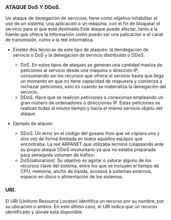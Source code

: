 ### ATAQUE DoS Y DDoS.
Un ataque de denegación de servicios, tiene como objetivo inhabilitar el uso de un sistema, una aplicación o un máquina, con el fin de bloquear el servicio para el que está destinado.Este ataque puede afectar, tanto a la fuente que ofrece la información como puede ser una palicación o el canal de transmisión, como a la red informática.
* Existen dos técnicas de este tipo de ataques: la dendegación de servicio o DoS y la denegación de servicio distribuido o DDoS.
  * DoS. En estos tipos de ataques se generan una cantidad masiva de peticiones al servicio desde una máquina o dirección IP, consumiendo así los recursos que ofrece el servicio hasta que llega un momento en que no tiene capacidad de respuesta y comienza a rechazar peticiones, esto es cuando se materializa la denegación del servicio.
  * DDoS. Hace que se realicen peticiones o conexiones empleando un gran número de ordenadores o direcciones IP. Estas peticiones se realizan todas al mismo tiempo y hacia el mismo servicio objeto del ataque.

* Ejemplo de atques: 
  * DDoS. Un error en el código del gusano hizo que se copiara una y otra vez de forma ilimitada en todos aquellos equipos que encontraba. La red ARPANET que utilizaba terminó colapsando ante su propio ataque DDoS involuntario ya que no estaba preparada para semejante volumen de tráfico.
  * DoS(saturación). Su objetivo es agotar o saturar alguno de los recursos clave del sistema, entre los que se incluyen el tiempo de CPU, memoria, ancho de banda, accesos a sistemas externos, espacio en disco o alimentación de los sistemas.

### URI.
El URI (Uniform Resource Locator) identifica un recurso por su nombre, por su ubicación o ambos. En este último caso, el URI indica que un recurso identificado y dónde está disponible.
